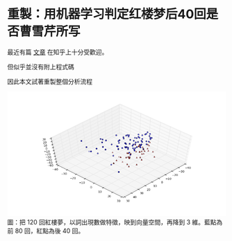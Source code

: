 # 重製：用机器学习判定红楼梦后40回是否曹雪芹所写

最近有篇 [文章](https://zhuanlan.zhihu.com/p/21421723) 在知乎上十分受歡迎。

但似乎並沒有附上程式碼

因此本文試著重製整個分析流程

![](3d.png)
圖：把 120 回紅樓夢，以詞出現數做特徵，映到向量空間，再降到 3 維。藍點為前 80 回，紅點為後 40 回。
